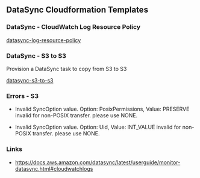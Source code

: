 ## DataSync Cloudformation Templates

### DataSync - CloudWatch Log Resource Policy

[datasync-log-resource-policy](datasync-log-resource-policy.yaml)

### DataSync - S3 to S3

Provision a DataSync task to copy from S3 to S3

[datasync-s3-to-s3](datasync-s3-to-s3.yaml)

### Errors - S3

- Invalid SyncOption value. Option: PosixPermissions, Value: PRESERVE invalid for non-POSIX transfer. please use NONE.

- Invalid SyncOption value. Option: Uid, Value: INT_VALUE invalid for non-POSIX transfer. please use NONE. 

### Links

- https://docs.aws.amazon.com/datasync/latest/userguide/monitor-datasync.html#cloudwatchlogs
